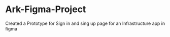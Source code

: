 # Ark-Figma-Project
Created a Prototype for Sign in and sing up page for an Infrastructure app in figma
